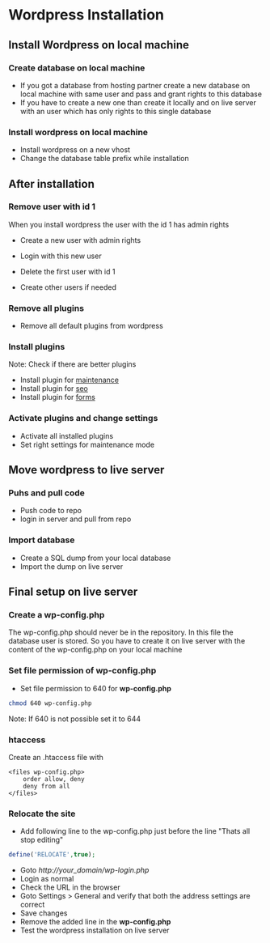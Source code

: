 # Wordpress Installation

## Install Wordpress on local machine

### Create database on local machine

* If you got a database from hosting partner create a new database on local machine with same user and pass and grant rights to this database
* If you have to create a new one than create it locally and on live server with an user which has only rights to this single database

### Install wordpress on local machine

* Install wordpress on a new vhost
* Change the database table prefix while installation

## After installation

### Remove user with id 1

When you install wordpress the user with the id 1 has admin rights

* Create a new user with admin rights
* Login with this new user
* Delete the first user with id 1

* Create other users if needed

### Remove all plugins

* Remove all default plugins from wordpress

### Install plugins

Note: Check if there are better plugins

* Install plugin for [maintenance](https://wordpress.org/plugins/wp-maintenance-mode/)
* Install plugin for [seo](https://wordpress.org/plugins/wordpress-seo/)
* Install plugin for [forms](https://wordpress.org/plugins/contact-form-7/)

### Activate plugins and change settings

* Activate all installed plugins
* Set right settings for maintenance mode

## Move wordpress to live server

### Puhs and pull code

* Push code to repo
* login in server and pull from repo

### Import database

* Create a SQL dump from your local database
* Import the dump on live server

## Final setup on live server

### Create a wp-config.php

The wp-config.php should never be in the repository. In this file the database user is stored. So you have to create it on live server with the content of the wp-config.php on your local machine

### Set file permission of wp-config.php

* Set file permission to 640 for **wp-config.php**

```bash
chmod 640 wp-config.php
```

Note: If 640 is not possible set it to 644

### htaccess
Create an .htaccess file with
```
<files wp-config.php>
	order allow, deny
	deny from all
</files>
```

### Relocate the site

* Add following line to the wp-config.php just before the line "Thats all stop editing"
```php
define('RELOCATE',true);
```

* Goto *http://your_domain/wp-login.php*
* Login as normal
* Check the URL in the browser
* Goto Settings > General and verify that both the address settings are correct
* Save changes
* Remove the added line in the **wp-config.php**
* Test the wordpress installation on live server